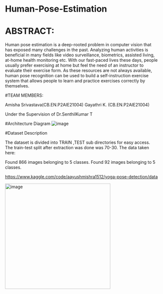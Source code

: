 # Human-Pose-Estimation

# ABSTRACT:
Human pose estimation is a deep-rooted problem in computer vision that has exposed many challenges in the past. Analyzing human activities is beneficial in many fields like video surveillance, biometrics, assisted living, at-home health monitoring etc. With our fast-paced lives these days, people usually prefer exercising at home but feel the need of an instructor to evaluate their exercise form. As these resources are not always available, human pose recognition can be used to build a self-instruction exercise system that allows people to learn and practice exercises correctly by themselves.


#TEAM MEMBERS:

Amisha Srivastava(CB.EN.P2AIE21004)
Gayathri K.      (CB.EN.P2AIE21004)

Under the Supervision of Dr.SenthilKumar T

#Architecture Diagram
![image](https://user-images.githubusercontent.com/97423860/172785672-d41c878c-4ea1-40bf-bb61-553299ea2a26.png)


#Dataset Description

The dataset is divided into TRAIN ,TEST sub directories for easy access. The train-test split after extraction was done was 70-30.
The data taken here:

Found 866 images belonging to 5 classes.
Found 92 images belonging to 5 classes.

https://www.kaggle.com/code/aayushmishra1512/yoga-pose-detection/data

<img width="347" alt="image" src="https://user-images.githubusercontent.com/97423860/172786033-0e270d1a-3003-4a32-a616-0cddd5d41c6a.png">
